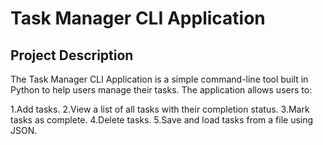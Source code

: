 # Task Manager CLI Application
## Project Description
The Task Manager CLI Application is a simple command-line tool built in Python to help users manage their tasks. The application allows users to:

 1.Add tasks.
 2.View a list of all tasks with their completion status.
 3.Mark tasks as complete.
 4.Delete tasks.
 5.Save and load tasks from a file using JSON.
